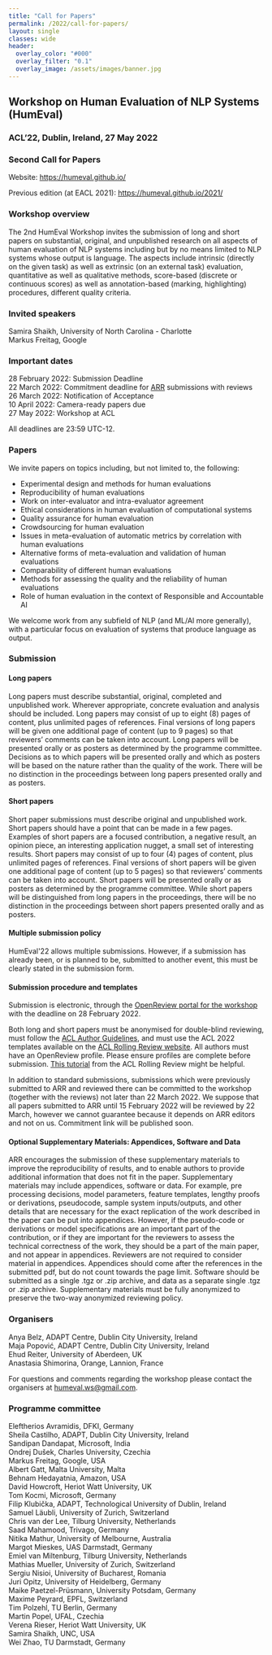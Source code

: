 ```yaml
---
title: "Call for Papers"
permalink: /2022/call-for-papers/
layout: single
classes: wide
header:
  overlay_color: "#000"
  overlay_filter: "0.1"
  overlay_image: /assets/images/banner.jpg
---
```


## Workshop on Human Evaluation of NLP Systems (HumEval)
### ACL’22, Dublin, Ireland, 27 May 2022
### Second Call for Papers

Website: <https://humeval.github.io/>

Previous edition (at EACL 2021): <https://humeval.github.io/2021/>

### Workshop overview

The 2nd HumEval Workshop invites the submission of long and short papers on substantial, original, and unpublished research on all aspects of human evaluation of NLP systems including but by no means limited to NLP systems whose output is language. The aspects include intrinsic (directly on the given task) as well as extrinsic (on an external task) evaluation, quantitative as well as qualitative methods, score-based (discrete or continuous scores) as well as annotation-based (marking, highlighting) procedures, different quality criteria.

### Invited speakers

Samira Shaikh, University of North Carolina - Charlotte \
Markus Freitag, Google

### Important dates

28 February 2022: Submission Deadline\
22 March 2022: Commitment deadline for [ARR](https://aclrollingreview.org/) submissions with reviews\
26 March 2022: Notification of Acceptance\
10 April 2022: Camera-ready papers due\
27 May 2022: Workshop at ACL

All deadlines are 23:59 UTC-12.


### Papers

We invite papers on topics including, but not limited to, the following:

* Experimental design and methods for human evaluations
* Reproducibility of human evaluations
* Work on inter-evaluator and intra-evaluator agreement
* Ethical considerations in human evaluation of computational systems
* Quality assurance for human evaluation
* Crowdsourcing for human evaluation
* Issues in meta-evaluation of automatic metrics by correlation with human evaluations
* Alternative forms of meta-evaluation and validation of human evaluations
* Comparability of different human evaluations
* Methods for assessing the quality and the reliability of human evaluations
* Role of human evaluation in the context of Responsible and Accountable AI

We welcome work from any subfield of NLP (and ML/AI more generally), with a particular focus on evaluation of systems that produce language as output.

### Submission

#### Long papers
Long papers must describe substantial, original, completed and unpublished work. Wherever appropriate, concrete evaluation and analysis should be included. Long papers may consist of up to eight (8) pages of content, plus unlimited pages of references. Final versions of long papers will be given one additional page of content (up to 9 pages) so that reviewers’ comments can be taken into account. Long papers will be presented orally or as posters as determined by the programme committee. Decisions as to which papers will be presented orally and which as posters will be based on the nature rather than the quality of the work. There will be no distinction in the proceedings between long papers presented orally and as posters.

#### Short papers
Short paper submissions must describe original and unpublished work. Short papers should have a point that can be made in a few pages. Examples of short papers are a focused contribution, a negative result, an opinion piece, an interesting application nugget, a small set of interesting results. Short papers may consist of up to four (4) pages of content, plus unlimited pages of references. Final versions of short papers will be given one additional page of content (up to 5 pages) so that reviewers’ comments can be taken into account. Short papers will be presented orally or as posters as determined by the programme committee. While short papers will be distinguished from long papers in the proceedings, there will be no distinction in the proceedings between short papers presented orally and as posters.

#### Multiple submission policy
HumEval'22 allows multiple submissions. However, if a submission has already been, or is planned to be, submitted to another event, this must be clearly stated in the submission form.

#### Submission procedure and templates

Submission is electronic, through the [OpenReview portal for the workshop](https://openreview.net/group?id=aclweb.org/ACL/2022/Workshop/HumEval)
with the deadline on 28 February 2022.

Both long and short papers must be anonymised for double-blind reviewing, must follow the [ACL Author Guidelines](https://www.aclweb.org/adminwiki/index.php?title=ACL_Author_Guidelines), and must use the ACL 2022 templates available on the [ACL Rolling Review website](https://aclrollingreview.org/cfp).
All authors must have an OpenReview profile. Please ensure profiles are complete before submission. [This tutorial](https://docs.google.com/presentation/d/1kJeoAfwbnFapUN0ySLSoOm11-2odz48DGS1DEzNs03k/edit#slide=id.gcfa2063058_0_0) from the ACL Rolling Review might be helpful. 

In addition to standard submissions, submissions which were previously submitted to ARR and reviewed there can be committed to the workshop (together with the reviews) not later than 22 March 2022. We suppose that all papers submitted to ARR until 15 February 2022 will be reviewed by 22 March, however we cannot guarantee because it depends on ARR editors and not on us. Commitment link will be published soon.

#### Optional Supplementary Materials: Appendices, Software and Data
ARR encourages the submission of these supplementary materials to improve the reproducibility of results, and to enable authors to provide additional information that does not fit in the paper. Supplementary materials may include appendices, software or data. For example, pre processing decisions, model parameters, feature templates, lengthy proofs or derivations, pseudocode, sample system inputs/outputs, and other details that are necessary for the exact replication of the work described in the paper can be put into appendices. However, if the pseudo-code or derivations or model specifications are an important part of the contribution, or if they are important for the reviewers to assess the technical correctness of the work, they should be a part of the main paper, and not appear in appendices. Reviewers are not required to consider material in appendices.
Appendices should come after the references in the submitted pdf, but do not count towards the page limit. Software should be submitted as a single .tgz or .zip archive, and data as a separate single .tgz or .zip archive. Supplementary materials must be fully anonymized to preserve the two-way anonymized reviewing policy.

### Organisers

Anya Belz, ADAPT Centre, Dublin City University, Ireland\
Maja Popović, ADAPT Centre, Dublin City University, Ireland\
Ehud Reiter, University of Aberdeen, UK\
Anastasia Shimorina, Orange, Lannion, France

For questions and comments regarding the workshop please contact the organisers at <humeval.ws@gmail.com>.

### Programme committee
Eleftherios Avramidis, DFKI, Germany\
Sheila Castilho, ADAPT, Dublin City University, Ireland\
Sandipan Dandapat, Microsoft, India\
Ondrej Dušek, Charles University, Czechia\
Markus Freitag, Google, USA\
Albert Gatt, Malta University, Malta\
Behnam Hedayatnia, Amazon, USA\
David Howcroft, Heriot Watt University, UK\
Tom Kocmi, Microsoft, Germany\
Filip Klubička, ADAPT, Technological University of Dublin, Ireland\
Samuel Läubli, University of Zurich, Switzerland\
Chris van der Lee, Tilburg University, Netherlands\
Saad Mahamood, Trivago, Germany\
Nitika Mathur, University of Melbourne, Australia\
Margot Mieskes, UAS Darmstadt, Germany\
Emiel van Miltenburg, Tilburg University, Netherlands\
Mathias Mueller, University of Zurich, Switzerland\
Sergiu Nisioi, University of Bucharest, Romania\
Juri Opitz, University of Heidelberg, Germany\
Maike Paetzel-Prüsmann, University Potsdam, Germany\
Maxime Peyrard, EPFL, Switzerland\
Tim Polzehl, TU Berlin, Germany\
Martin Popel, UFAL, Czechia\
Verena Rieser, Heriot Watt University, UK\
Samira Shaikh, UNC, USA\
Wei Zhao, TU Darmstadt, Germany
